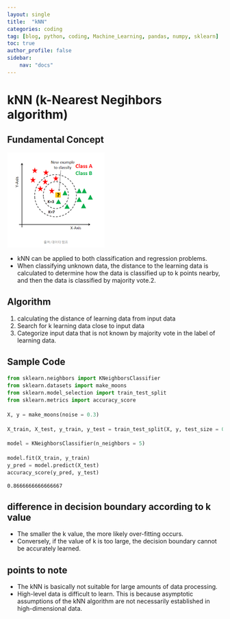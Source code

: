 ```yaml
---
layout: single
title:  "kNN"
categories: coding
tag: [blog, python, coding, Machine_Learning, pandas, numpy, sklearn]
toc: true
author_profile: false
sidebar:
    nav: "docs"
---
```


# kNN (k-Nearest Negihbors algorithm)

## Fundamental Concept

![img](/images/2022-04-04-kNN/kNN.png)

- kNN can be applied to both classification and regression problems.
- When classifying unknown data, the distance to the learning data is calculated to determine how the data is classified up to k points nearby, and then the data is classified by majority vote.2.

## Algorithm

1. calculating the distance of learning data from input data
2. Search for k learning data close to input data
3. Categorize input data that is not known by majority vote in the label of learning data.

## Sample Code


```python
from sklearn.neighbors import KNeighborsClassifier
from sklearn.datasets import make_moons
from sklearn.model_selection import train_test_split
from sklearn.metrics import accuracy_score

X, y = make_moons(noise = 0.3)

X_train, X_test, y_train, y_test = train_test_split(X, y, test_size = 0.3)

model = KNeighborsClassifier(n_neighbors = 5)

model.fit(X_train, y_train)
y_pred = model.predict(X_test)
accuracy_score(y_pred, y_test)
```




    0.8666666666666667



## difference in decision boundary according to k value

- The smaller the k value, the more likely over-fitting occurs.
- Conversely, if the value of k is too large, the decision boundary cannot be accurately learned.

## points to note

- The kNN is basically not suitable for large amounts of data processing.
- High-level data is difficult to learn. This is because asymptotic assumptions of the kNN algorithm are not necessarily established in high-dimensional data.
